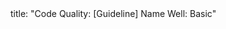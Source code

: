 <frontmatter>
title: "Code Quality: [Guideline] Name Well: Basic"
</frontmatter>

<include src="container-inPage-asFlat.md" boilerplate />
